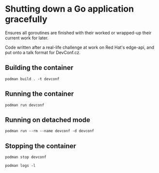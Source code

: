 # Shutting down a Go application gracefully

Ensures all goroutines are finished with their worked or wrapped-up their current work for later.

Code written after a real-life challenge at work on Red Hat's edge-api, and put onto a talk format for DevConf.cz.

## Building the container

`podman build . -t devconf`

## Running the container

`podman run devconf`

## Running on detached mode


`podman run --rm --name devconf -d devconf`

## Stopping the container

`podman stop devconf`

`podman logs -l`